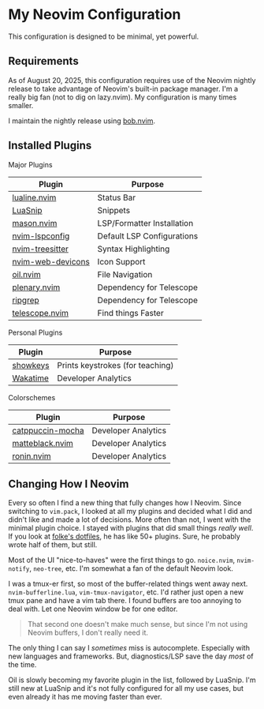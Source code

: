 # My Neovim Configuration

This configuration is designed to be minimal, yet powerful.

## Requirements

As of August 20, 2025, this configuration requires use of the Neovim nightly release to take advantage of Neovim's built-in package manager. I'm a really big fan (not to dig on lazy.nvim). My configuration is many times smaller.

I maintain the nightly release using [bob.nvim](https://github.com/MordechaiHadad/bob).

## Installed Plugins

Major Plugins

| **Plugin**                                                            | **Purpose**                |
| --------------------------------------------------------------------- | -------------------------- |
| [lualine.nvim](https://github.com/nvim-lualine/lualine.nvim)          | Status Bar                 |
| [LuaSnip](https://github.com/L3MON4D3/LuaSnip)                        | Snippets                   |
| [mason.nvim](https://github.com/mason-org/mason.nvim)                 | LSP/Formatter Installation |
| [nvim-lspconfig](https://github.com/nvim-lspconfig/nvim-lspconfig)    | Default LSP Configurations |
| [nvim-treesitter](https://github.com/nvim-treesitter/nvim-treesitter) | Syntax Highlighting        |
| [nvim-web-devicons](https://github.com/nvim-tree/nvim-web-devicons)   | Icon Support               |
| [oil.nvim](https://github.com/stevearc/oil.nvim)                      | File Navigation            |
| [plenary.nvim](https://github.com/nvim-lua/plenary.nvim)              | Dependency for Telescope   |
| [ripgrep](https://github.com/BurntSushi/ripgrep)                      | Dependency for Telescope   |
| [telescope.nvim](https://github.com/nvim-telescope/telescope.nvim)    | Find things Faster         |

Personal Plugins

| **Plugin**                                           | **Purpose**                      |
| ---------------------------------------------------- | -------------------------------- |
| [showkeys](https://github.com/NvChad/showkeys)       | Prints keystrokes (for teaching) |
| [Wakatime](https://github.com/wakatime/vim-wakatime) | Developer Analytics              |

Colorschemes

| **Plugin**                                                    | **Purpose**         |
| ------------------------------------------------------------- | ------------------- |
| [catppuccin-mocha](https://github.com/catppuccin/nvim)        | Developer Analytics |
| [matteblack.nvim](https://github.com/tahayvr/matteblack.nvim) | Developer Analytics |
| [ronin.nvim](https://github.com/heavycircle/ronin.nvim)       | Developer Analytics |

## Changing How I Neovim

Every so often I find a new thing that fully changes how I Neovim. Since switching to `vim.pack`, I looked at all my plugins and decided what I did and didn't like and made a lot of decisions. More often than not, I went with the minimal plugin choice. I stayed with plugins that did small things _really well_. If you look at [folke's dotfiles](https://github.com/folke/dot/tree/master/nvim), he has like 50+ plugins. Sure, he probably wrote half of them, but still.

Most of the UI "nice-to-haves" were the first things to go. `noice.nvim`, `nvim-notify`, `neo-tree`, etc. I'm somewhat a fan of the default Neovim look.

I was a tmux-er first, so most of the buffer-related things went away next. `nvim-bufferline.lua`, `vim-tmux-navigator`, etc. I'd rather just open a new tmux pane and have a vim tab there. I found buffers are too annoying to deal with. Let one Neovim window be for one editor.

> That second one doesn't make much sense, but since I'm not using Neovim buffers, I don't really need it.

The only thing I can say I _sometimes_ miss is autocomplete. Especially with new languages and frameworks. But, diagnostics/LSP save the day _most_ of the time.

Oil is slowly becoming my favorite plugin in the list, followed by LuaSnip. I'm still new at LuaSnip and it's not fully configured for all my use cases, but even already it has me moving faster than ever.
